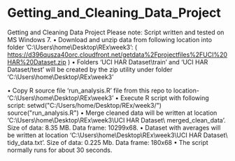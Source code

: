 Getting_and_Cleaning_Data_Project
=================================
Getting and Cleaning Data Project
Please note: Script written and tested on MS Windows 7.
•	Download and unzip data from following location into folder ’C:\Users\home\Desktop\REx\week3’: ( https://d396qusza40orc.cloudfront.net/getdata%2Fprojectfiles%2FUCI%20HAR%20Dataset.zip )
•	Folders ‘UCI HAR Dataset\train’ and ‘UCI HAR Dataset/test’ will be created by the zip utility under folder  ‘C:\Users\home\Desktop\REx\week3’ 

•	Copy R source file ‘run_analysis.R’ file from this repo to location- ‘C:\Users\home\Desktop\REx\week3’
•	Execute R script with following script:
	  setwd("C:/Users/home/Desktop/REx/week3/")
    source("run_analysis.R")
•	Merge cleaned data will be written at location ‘C:\Users\home\Desktop\REx\week3\UCI HAR Dataset\ merged_clean_data’. 
    Size of data: 8.35 MB.
    Data frame: 10299x68.
•	Dataset with averages will be written at location  ‘C:\Users\home\Desktop\REx\week3\UCI HAR Dataset\ tidy_data.txt’. 
    Size of data: 0.225 Mb.
    Data frame: 180x68
•	The script normally runs for about 30 seconds.
